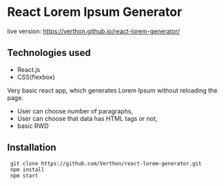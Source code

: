 # React Lorem Ipsum Generator

live version: https://verthon.github.io/react-lorem-generator/

## Technologies used

- React.js
- CSS(flexbox)

Very basic react app, which generates Lorem Ipsum without reloading the page.

- User can choose number of paragraphs,
- User can choose that data has HTML tags or not,
- basic RWD

## Installation

```
 git clone https://github.com/Verthon/react-lorem-generator.git
 npm install
 npm start 
 ```
 